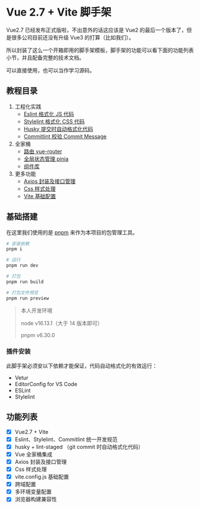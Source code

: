 # Vue 2.7 + Vite 脚手架

Vue2.7 已经发布正式版啦，不出意外的话这应该是 Vue2 的最后一个版本了，但是很多公司目前还没有升级 Vue3 的打算（比如我们）。

所以封装了这么一个开箱即用的脚手架模板，脚手架的功能可以看下面的功能列表小节，并且配备完整的技术文档。

可以直接使用，也可以当作学习源码。

## 教程目录

1. 工程化实践
    - [Eslint 格式化 JS 代码](./docs/1.%E5%B7%A5%E7%A8%8B%E5%8C%96%E5%AE%9E%E8%B7%B5/1.%20eslint.md)
    - [Stylelint 格式化 CSS 代码](./docs/1.%E5%B7%A5%E7%A8%8B%E5%8C%96%E5%AE%9E%E8%B7%B5/2.%20stylelint.md)
    - [Husky 提交时自动格式化代码](./docs/1.%E5%B7%A5%E7%A8%8B%E5%8C%96%E5%AE%9E%E8%B7%B5/3.%20husky.md)
    - [Commitlint 校验 Commit Message](./docs/1.%E5%B7%A5%E7%A8%8B%E5%8C%96%E5%AE%9E%E8%B7%B5/4.%20commitlint.md)
2. 全家桶
    - [路由 vue-router](./docs/2.%E5%85%A8%E5%AE%B6%E6%A1%B6/1.%20%E8%B7%AF%E7%94%B1.md)
    - [全局状态管理 pinia](./docs/2.%E5%85%A8%E5%AE%B6%E6%A1%B6/2.%20%E5%85%A8%E5%B1%80%E7%8A%B6%E6%80%81%E7%AE%A1%E7%90%86.md)
    - [组件库](./docs/2.%E5%85%A8%E5%AE%B6%E6%A1%B6/3.%20%E7%BB%84%E4%BB%B6%E5%BA%93.md)
3. 更多功能
    - [Axios 封装及接口管理](./docs/3.%E6%9B%B4%E5%A4%9A%E5%8A%9F%E8%83%BD/1.%20Axios%20%E5%B0%81%E8%A3%85%E5%8F%8A%E6%8E%A5%E5%8F%A3%E7%AE%A1%E7%90%86.md)
    - [Css 样式处理](./docs/3.%E6%9B%B4%E5%A4%9A%E5%8A%9F%E8%83%BD/2.%20Css%20%E6%A0%B7%E5%BC%8F%E5%A4%84%E7%90%86.md)
    - [Vite 基础配置](./docs/3.%E6%9B%B4%E5%A4%9A%E5%8A%9F%E8%83%BD/3.%20Vite%20%E5%9F%BA%E7%A1%80%E9%85%8D%E7%BD%AE.md)

## 基础搭建

在这里我们使用的是 [pnpm](https://pnpm.io/zh/) 来作为本项目的包管理工具。

```bash
# 安装依赖
pnpm i

# 运行
pnpm run dev

# 打包
pnpm run build

# 打包文件预览
pnpm run preview
```

> 本人开发环境
>
> node v16.13.1（大于 14 版本即可）
>
> pnpm v6.30.0


### 插件安装

此脚手架必须安以下依赖才能保证，代码自动格式化的有效运行：

- Vetur
- EditorConfig for VS Code
- ESLint
- Stylelint

## 功能列表

- [x] Vue2.7 + Vite
- [x] Eslint、Stylelint、Commitlint 统一开发规范
- [x] husky + lint-staged （git commit 时自动格式化代码）
- [x] Vue 全家桶集成
- [x] Axios 封装及接口管理
- [x] Css 样式处理
- [x] vite.config.js 基础配置
- [x] 跨域配置
- [x] 多环境变量配置
- [x] 浏览器构建兼容性
